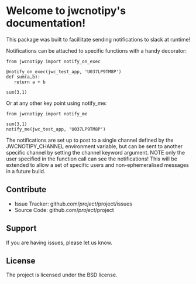 Welcome to jwcnotipy's documentation!
=====================================

This package was built to facillitate sending notifications to slack at runtime!

Notifications can be attached to specific functions with a handy decorator:

   ```
   from jwcnotipy import notify_on_exec

   @notify_on_exec(jwc_test_app, 'U037LP9TM8P')
   def sum(a,b):
      return a + b

   sum(3,1)
   ```

Or at any other key point using notify_me:

   ```
   from jwcnotipy import notify_me

   sum(3,1)
   notify_me(jwc_test_app, 'U037LP9TM8P')
   ```

The notifications are set up to post to a single channel defined by the
JWCNOTIPY_CHANNEL environment variable, but can be sent to another specific
channel by setting the channel keyword argument. NOTE only the user specified
in the function call can see the notifications! This will be extended to allow
a set of specific users and non-ephemeralised messages in a future build.


Contribute
----------

- Issue Tracker: github.com/$project/$project/issues
- Source Code: github.com/$project/$project

Support
-------

If you are having issues, please let us know.

License
-------

The project is licensed under the BSD license.
